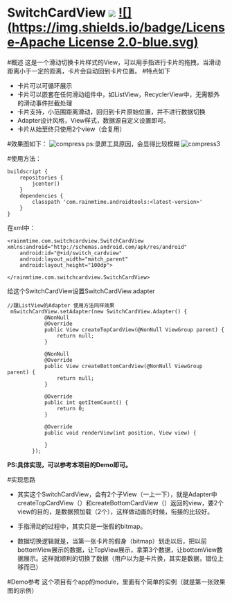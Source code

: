 # SwitchCardView  [![](https://img.shields.io/badge/version-1.0.0-blue.svg)]() [![](https://img.shields.io/badge/License-Apache License 2.0-blue.svg)]()


#概述
这是一个滑动切换卡片样式的View，可以用手指进行卡片的拖拽，当滑动距离小于一定的距离，卡片会自动回到卡片位置。
#特点如下
- 卡片可以可循环展示
- 卡片可以嵌套在任何滑动组件中，如ListView，RecyclerView中，无需额外的滑动事件拦截处理
- 卡片支持，小范围距离滑动，回归到卡片原始位置，并不进行数据切换
- Adapter设计风格，View样式，数据源自定义设置即可。
- 卡片从始至终只使用2个view（会复用）

#效果图如下：
![compress](https://lh3.googleusercontent.com/-6fx98zLh3bs/Wmv7sPvz-OI/AAAAAAAAEes/NLSpZDgA9PwxS7Y-O1ngAJiOFjQa0F5vQCHMYCw/I/compress.gif)
ps:录屏工具原因，会显得比较模糊
![compress3](https://lh3.googleusercontent.com/-BG2vZCgvJU4/Wmv_rVxnFcI/AAAAAAAAEe8/xrnSgtubMS4_3MDoFo1OYXpk-KsfI8yaACHMYCw/I/compress3.gif)


#使用方法：

```
buildscript {
    repositories {
        jcenter()
    }
    dependencies {
        classpath 'com.rainmtime.androidtools:<latest-version>'
    }
}

```
在xml中：

```
<rainmtime.com.switchcardview.SwitchCardView xmlns:android="http://schemas.android.com/apk/res/android"
    android:id="@+id/switch_cardview"
    android:layout_width="match_parent"
    android:layout_height="100dp">

</rainmtime.com.switchcardview.SwitchCardView>
```

给这个SwitchCardView设置SwitchCardView.adapter

```
//跟ListView的Adapter 使用方法同样效果
 mSwitchCardView.setAdapter(new SwitchCardView.Adapter() {
            @NonNull
            @Override
            public View createTopCardView(@NonNull ViewGroup parent) {
                return null;
            }

            @NonNull
            @Override
            public View createBottomCardView(@NonNull ViewGroup parent) {
                return null;
            }

            @Override
            public int getItemCount() {
                return 0;
            }

            @Override
            public void renderView(int position, View view) {

            }
        });
```
**PS:具体实现，可以参考本项目的Demo即可。**


#实现思路
- 其实这个SwitchCardView，会有2个子View（一上一下），就是Adapter中createTopCardView（）和createBottomCardView（）返回的view，要2个view的目的，是数据预加载（2个），这样做动画的时候，衔接的比较好。

- 手指滑动的过程中，其实只是一张假的bitmap。
- 数据切换逻辑就是，当第一张卡片的假身（bitmap）划走以后，把以前bottomView展示的数据，让TopView展示，拿第3个数据，让bottomView数据展示。这样就顺利的切换了数据（用户以为是卡片换，其实是数据，错位上移而已）

#Demo参考
这个项目有个app的module，里面有个简单的实例（就是第一张效果图的示例）




